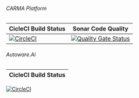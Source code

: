 ###### CARMA Platform ######
| CicleCI Build Status | Sonar Code Quality |
|------|-----|
[![CircleCI](https://circleci.com/gh/usdot-fhwa-stol/carma-platform.svg?style=svg)](https://circleci.com/gh/usdot-fhwa-stol/carma-platform) | [![Quality Gate Status](https://sonarcloud.io/api/project_badges/measure?project=usdot-fhwa-stol_CARMAPlatform&metric=alert_status)](https://sonarcloud.io/dashboard?id=usdot-fhwa-stol_CARMAPlatform) | 
###### Autoware.Ai ########
| CicleCI Build Status | 
|------|
[![CircleCI](https://img.shields.io/circleci/build/gh/usdot-fhwa-stol/autoware.ai/carma-develop?label=CircleCI)](https://app.circleci.com/pipelines/github/usdot-fhwa-stol/autoware.ai?branch=carma-develop)


